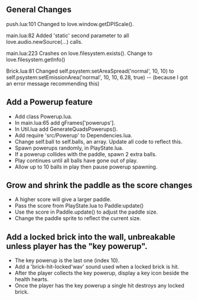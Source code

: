 
## General Changes

push.lua:101 Changed to love.window.getDPIScale().

main.lua:82 Added 'static' second parameter to all love.audio.newSource(...) calls.

main.lua:223 Crashes on love.filesystem.exists().  Change to love.filesystem.getInfo()

Brick.lua:81 Changed self.psystem:setAreaSpread('normal', 10, 10)
  to self.psystem:setEmissionArea('normal', 10, 10, 6.28, true)
  -- (because I got an error message recommending this)

## Add a Powerup feature
* Add class Powerup.lua.
* In main.lua:65 add gFrames['powerups'].
* In Util.lua add GenerateQuadsPowerups().
* Add require 'src/Powerup' to Dependencies.lua.
* Change self.ball to self.balls, an array.  Update all code to reflect this.
* Spawn powerups randomly, in PlayState.lua.
* If a powerup collides with the paddle, spawn 2 extra balls.
* Play continues until all balls have gone out of play.
* Allow up to 10 balls in play then pause powerup spawning.

## Grow and shrink the paddle as the score changes
* A higher score will give a larger paddle.
* Pass the score from PlayState.lua to Paddle:update()
* Use the score in Paddle.update() to adjust the paddle size.
* Change the paddle sprite to reflect the current size.

## Add a locked brick into the wall, unbreakable unless player has the "key powerup".
* The key powerup is the last one (index 10).
* Add a 'brick-hit-locked'wav' sound used when a locked brick is hit.
* After the player collects the key powerup, display a key icon beside the health hearts.
* Once the player has the key powerup a single hit destroys any locked brick.